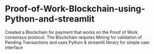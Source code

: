 # Proof-of-Work-Blockchain-using-Python-and-streamlit
Created a Blockchain for payment that works on the Proof of Work consensus protocol. The Blockchain requires Mining for validation of Pending Transactions and uses Python &amp; streamlit library for simple user interface
